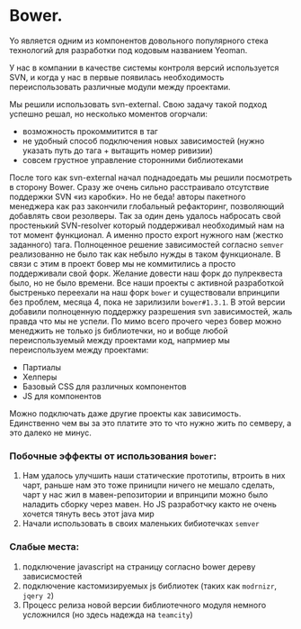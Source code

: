 Bower.
========
Yo является одним из компонентов довольного популярного стека технологий для разработки под кодовым названием Yeoman.

У нас в компании в качестве системы контроля версий используется SVN, и когда у нас в первые появилась необходимость переиспользовать различные модули между проектами.

Мы  решили использовать svn-external. Свою задачу такой подход успешно решал, но несколько моментов огорчали:
* возможность прокоммитится в таг
* не удобный способ подключения новых зависимостей (нужно указать путь до тага + вытащить номер ривизии)
* совсем грустное управление сторонними библиотеками

После того как svn-external начал поднадоедать мы решили посмотреть в сторону Bower. Сразу же очень сильно расстраивало отсутствие поддержки SVN «из каробки». Но не беда! авторы пакетного менеджера как раз закончили глобальный рефакторинг, позволяющий добавлять свои резолверы. Так за один день удалось набросать свой простенький SVN-resolver который поддерживал необходимый нам на тот момент функционал. А именно просто export нужного нам (жестко заданного) тага. Полноценное решение зависимостей согласно `semver` реализованно не было так как небыло нужды в таком функционале. В связи с этим в проект бовер мы не коммитились а просто поддерживали свой форк. Желание довести наш форк до пулреквеста было, но не было времени. Все наши проекты с активной разработкой быстренько переехали на наш форк `bower` и существовали впринципи без проблем, месяца 4, пока не зарилизили `bower#1.3.1`. В этой версии добавили полноценную поддержку разрешения svn зависимостей, жаль правда что мы не успели.
По мимо всего прочего через бовер можно менеджить не только js библиотечки, но и вобще любой переиспользуемый между проектами код, напрмиер мы переиспользуем между проектами:

* Партиалы
* Хелперы
* Базовый CSS для различных компонентов
* JS для компонентов

Можно подключать даже другие проекты как зависимость. Единственно чем вы за это платите это то что нужно жить по семверу, а это далеко не минус.


### Побочные эффекты от использования `bower`:
1. Нам удалось улучшить наши статические прототипы, втроить в них чарт, раньше нам это тоже приницпи ничего не мешало сделать, чарт у нас жил в мавен-репозитории и впринципи можно было наладить сборку через мавен. Но JS разработчку както не очень хочется тянуть весь этот java мир
2. Начали использовать в своих маленьких бибиотечках `semver`



### Слабые места:
1. подключение javascript на страницу согласно bower дереву зависисмостей
2. подключение кастомизируемых js библиотек (таких как `modrnizr`, `jqery 2`)
3. Процесс релиза новой версии библиотечного модуля немного усложнился (но здесь надежда на `teamcity`)
